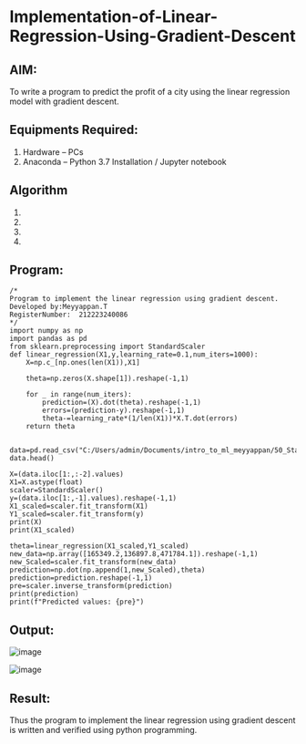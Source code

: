 # Implementation-of-Linear-Regression-Using-Gradient-Descent

## AIM:
To write a program to predict the profit of a city using the linear regression model with gradient descent.

## Equipments Required:
1. Hardware – PCs
2. Anaconda – Python 3.7 Installation / Jupyter notebook

## Algorithm
1. 
2. 
3. 
4. 

## Program:
```
/*
Program to implement the linear regression using gradient descent.
Developed by:Meyyappan.T 
RegisterNumber:  212223240086
*/
import numpy as np
import pandas as pd
from sklearn.preprocessing import StandardScaler
def linear_regression(X1,y,learning_rate=0.1,num_iters=1000):
    X=np.c_[np.ones(len(X1)),X1]
    
    theta=np.zeros(X.shape[1]).reshape(-1,1)
    
    for _ in range(num_iters):
        prediction=(X).dot(theta).reshape(-1,1)
        errors=(prediction-y).reshape(-1,1)
        theta-=learning_rate*(1/len(X1))*X.T.dot(errors)
    return theta


data=pd.read_csv("C:/Users/admin/Documents/intro_to_ml_meyyappan/50_Startups.csv")
data.head()

X=(data.iloc[1:,:-2].values)
X1=X.astype(float)
scaler=StandardScaler()
y=(data.iloc[1:,-1].values).reshape(-1,1)
X1_scaled=scaler.fit_transform(X1)
Y1_scaled=scaler.fit_transform(y)
print(X)
print(X1_scaled)

theta=linear_regression(X1_scaled,Y1_scaled)
new_data=np.array([165349.2,136897.8,471784.1]).reshape(-1,1)
new_Scaled=scaler.fit_transform(new_data)
prediction=np.dot(np.append(1,new_Scaled),theta)
prediction=prediction.reshape(-1,1)
pre=scaler.inverse_transform(prediction)
print(prediction)
print(f"Predicted values: {pre}")
```

## Output:
![image](https://github.com/marcoyoi/Implementation-of-Linear-Regression-Using-Gradient-Descent/assets/128804366/2ec3891c-dad8-4521-814c-34672802be3f)


![image](https://github.com/marcoyoi/Implementation-of-Linear-Regression-Using-Gradient-Descent/assets/128804366/d530135d-493c-4d70-b8dc-1065de7dd6dd)

## Result:
Thus the program to implement the linear regression using gradient descent is written and verified using python programming.
